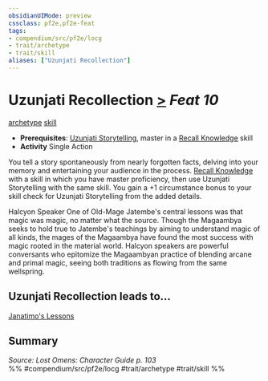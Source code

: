 ```yaml
---
obsidianUIMode: preview
cssclass: pf2e,pf2e-feat
tags:
- compendium/src/pf2e/locg
- trait/archetype
- trait/skill
aliases: ["Uzunjati Recollection"]
---
```

# Uzunjati Recollection  [>](/rules/core-rulebook/chapter-9-playing-the-game.md#Actions "Single Action") *Feat 10*  
[archetype](/rules/traits/archetype.md)  [skill](/rules/traits/skill.md)  

- **Prerequisites**: [Uzunjati Storytelling](/compendium/feats/uzunjati-storytelling-locg.md), master in a [Recall Knowledge](/rules/actions/recall-knowledge.md) skill
- **Activity** Single Action

You tell a story spontaneously from nearly forgotten facts, delving into your memory and entertaining your audience in the process. [Recall Knowledge](/rules/actions/recall-knowledge.md) with a skill in which you have master proficiency, then use Uzunjati Storytelling with the same skill. You gain a +1 circumstance bonus to your skill check for Uzunjati Storytelling from the added details.

Halcyon Speaker One of Old-Mage Jatembe's central lessons was that magic was magic, no matter what the source. Though the Magaambya seeks to hold true to Jatembe's teachings by aiming to understand magic of all kinds, the mages of the Magaambya have found the most success with magic rooted in the material world. Halcyon speakers are powerful conversants who epitomize the Magaambyan practice of blending arcane and primal magic, seeing both traditions as flowing from the same wellspring.

## Uzunjati Recollection leads to...

[Janatimo's Lessons](/compendium/feats/janatimos-lessons-lol.md)

## Summary

*Source: Lost Omens: Character Guide p. 103*  
%% #compendium/src/pf2e/locg #trait/archetype #trait/skill %%